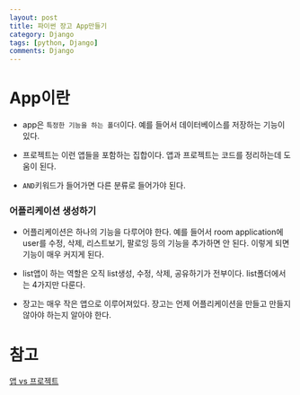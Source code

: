 ```yaml
---
layout: post
title: 파이썬 장고 App만들기
category: Django
tags: [python, Django]
comments: Django
---
```


# App이란

- app은 `특정한 기능을 하는 폴더`이다. 예를 들어서 데이터베이스를 저장하는 기능이 있다.

- 프로젝트는 이런 앱들을 포함하는 집합이다. 앱과 프로젝트는 코드를 정리하는데 도움이 된다.

- `AND`키워드가 들어가면 다른 분류로 들어가야 된다.

### 어플리케이션 생성하기

- 어플리케이션은 하나의 기능을 다루어야 한다. 예를 들어서 room application에 user를 수정, 삭제, 리스트보기, 팔로잉 등의 기능을 추가하면 안 된다. 이렇게 되면 기능이 매우 커지게 된다.

- list앱이 하는 역할은 오직 list생성, 수정, 삭제, 공유하기가 전부이다. list폴더에서는 4가지만 다룬다.

- 장고는 매우 작은 앱으로 이루어져있다. 장고는 언제 어플리케이션을 만들고 만들지 않아야 하는지 알아야 한다.

# 참고

[앱 vs 프로젝트](https://docs.djangoproject.com/en/3.1/intro/tutorial01/)